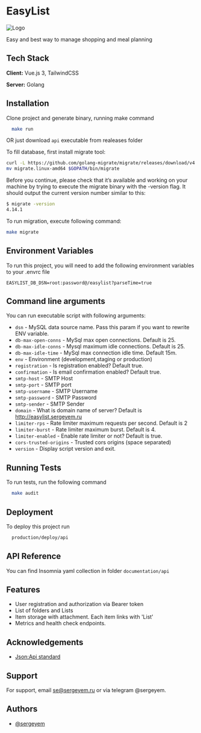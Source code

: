 # EasyList
![Logo](https://sergeyem.ru/img/sprite.png)

Easy and best way to manage shopping and meal planning


## Tech Stack
**Client:** Vue.js 3, TailwindCSS

**Server:** Golang


## Installation

Clone project and generate binary, running make command

```bash
  make run
```

OR just download `api` executable from realeases folder

To fill database, first install migrate tool:
```bash
curl -L https://github.com/golang-migrate/migrate/releases/download/v4.15.2/migrate.linux-amd64.tar.gz | tar xvz
mv migrate.linux-amd64 $GOPATH/bin/migrate
```

Before you continue, please check that it’s available and working on your machine by trying to execute the migrate binary with the -version flag. It should output the current version number similar to this:
```bash
$ migrate -version
4.14.1
```

To run migration, execute following command:
```bash
make migrate
```

## Environment Variables

To run this project, you will need to add the following environment variables to your .envrc file

`EASYLIST_DB_DSN=root:password@/easylist?parseTime=true`

## Command line arguments

You can run executable script with following arguments:

* `dsn` - MySQL data source name. Pass this param if you want to rewrite ENV variable.
* `db-max-open-conns` - MySql max open connections. Default is 25.
* `db-max-idle-conns` - Mysql maximum idle connections. Default is 25.
* `db-max-idle-time` - MySql max connection idle time. Default 15m.
* `env` - Environment (development,staging or production)
* `registration` - Is registration enabled? Default true.
* `confirmation` - Is email confirmation enabled? Default true.
* `smtp-host` - SMTP Host
* `smtp-port` - SMTP port
* `smtp-username` - SMTP Username
* `smtp-password` - SMTP Password
* `smtp-sender` - SMTP Sender
* `domain` - What is domain name of server? Default is http://easylist.sergeyem.ru
* `limiter-rps` - Rate limiter maximum requests per second. Default is 2
* `limiter-burst` - Rate limiter maximum burst. Default is 4.
* `limiter-enabled` - Enable rate limiter or not? Default is true.
* `cors-trusted-origins` - Trusted cors origins (space separated)
* `version` - Display script version and exit.

## Running Tests

To run tests, run the following command

```bash
  make audit
```


## Deployment

To deploy this project run

```bash
  production/deploy/api
```

## API Reference
You can find Insomnia yaml collection in folder `documentation/api`

## Features

- User registration and authorization via Bearer token
- List of folders and Lists
- Item storage with attachment. Each item links with 'List'
- Metrics and health check endpoints.



## Acknowledgements

- [Json:Api standard](https://jsonapi.org)

## Support

For support, email se@sergeyem.ru or via telegram @sergeyem.


## Authors

- [@sergeyem](https://www.sergeyem.ru)
